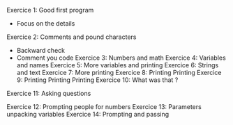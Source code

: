 Exercice 1: Good first program
- Focus on the details

Exercice 2: Comments and pound characters
- Backward check
- Comment you code
Exercice 3: Numbers and math
Exercice 4: Variables and names
Exercice 5: More variables and printing
Exercice 6: Strings and text
Exercice 7: More printing
Exercice 8: Printing Printing
Exercice 9: Printing Printing Printing
Exercice 10: What was that ?

Exercice 11: Asking questions

Exercice 12: Prompting people for numbers
Exercice 13: Parameters unpacking variables
Exercice 14: Prompting and passing
